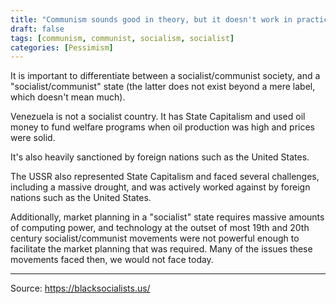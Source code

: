 ```yaml
---
title: "Communism sounds good in theory, but it doesn't work in practice. Just look at countries like Venezuela. Look at what happened in Russia (the USSR)."
draft: false
tags: [communism, communist, socialism, socialist]
categories: [Pessimism]
---
```


It is important to differentiate between a socialist/communist society, and a "socialist/communist" state (the latter does not exist beyond a mere label, which doesn't mean much).  
  
Venezuela is not a socialist country. It has State Capitalism and used oil money to fund welfare programs when oil production was high and prices were solid.  
  
It's also heavily sanctioned by foreign nations such as the United States.  
  
The USSR also represented State Capitalism and faced several challenges, including a massive drought, and was actively worked against by foreign nations such as the United States.  
  
Additionally, market planning in a "socialist" state requires massive amounts of computing power, and technology at the outset of most 19th and 20th century socialist/communist movements were not powerful enough to facilitate the market planning that was required. Many of the issues these movements faced then, we would not face today.

----
Source: https://blacksocialists.us/

